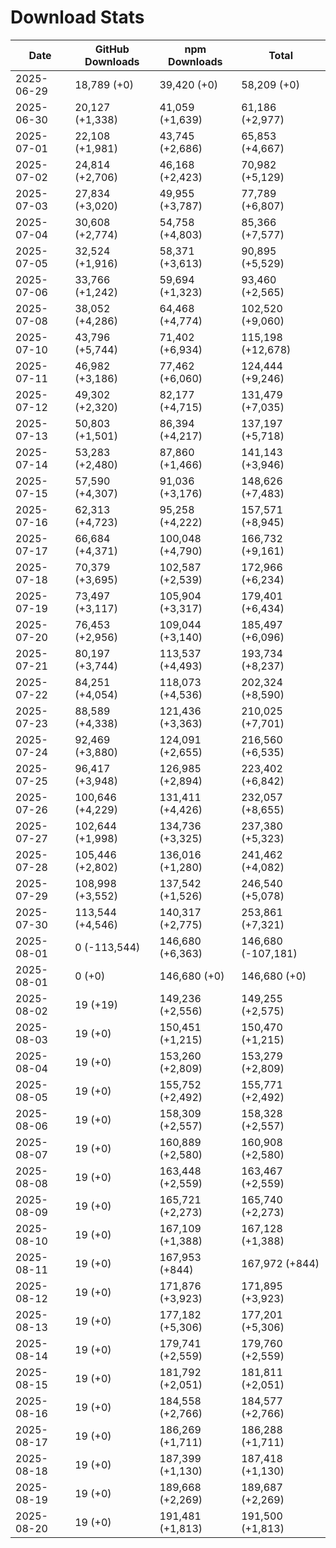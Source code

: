 # Download Stats

| Date       | GitHub Downloads | npm Downloads    | Total              |
| ---------- | ---------------- | ---------------- | ------------------ |
| 2025-06-29 | 18,789 (+0)      | 39,420 (+0)      | 58,209 (+0)        |
| 2025-06-30 | 20,127 (+1,338)  | 41,059 (+1,639)  | 61,186 (+2,977)    |
| 2025-07-01 | 22,108 (+1,981)  | 43,745 (+2,686)  | 65,853 (+4,667)    |
| 2025-07-02 | 24,814 (+2,706)  | 46,168 (+2,423)  | 70,982 (+5,129)    |
| 2025-07-03 | 27,834 (+3,020)  | 49,955 (+3,787)  | 77,789 (+6,807)    |
| 2025-07-04 | 30,608 (+2,774)  | 54,758 (+4,803)  | 85,366 (+7,577)    |
| 2025-07-05 | 32,524 (+1,916)  | 58,371 (+3,613)  | 90,895 (+5,529)    |
| 2025-07-06 | 33,766 (+1,242)  | 59,694 (+1,323)  | 93,460 (+2,565)    |
| 2025-07-08 | 38,052 (+4,286)  | 64,468 (+4,774)  | 102,520 (+9,060)   |
| 2025-07-10 | 43,796 (+5,744)  | 71,402 (+6,934)  | 115,198 (+12,678)  |
| 2025-07-11 | 46,982 (+3,186)  | 77,462 (+6,060)  | 124,444 (+9,246)   |
| 2025-07-12 | 49,302 (+2,320)  | 82,177 (+4,715)  | 131,479 (+7,035)   |
| 2025-07-13 | 50,803 (+1,501)  | 86,394 (+4,217)  | 137,197 (+5,718)   |
| 2025-07-14 | 53,283 (+2,480)  | 87,860 (+1,466)  | 141,143 (+3,946)   |
| 2025-07-15 | 57,590 (+4,307)  | 91,036 (+3,176)  | 148,626 (+7,483)   |
| 2025-07-16 | 62,313 (+4,723)  | 95,258 (+4,222)  | 157,571 (+8,945)   |
| 2025-07-17 | 66,684 (+4,371)  | 100,048 (+4,790) | 166,732 (+9,161)   |
| 2025-07-18 | 70,379 (+3,695)  | 102,587 (+2,539) | 172,966 (+6,234)   |
| 2025-07-19 | 73,497 (+3,117)  | 105,904 (+3,317) | 179,401 (+6,434)   |
| 2025-07-20 | 76,453 (+2,956)  | 109,044 (+3,140) | 185,497 (+6,096)   |
| 2025-07-21 | 80,197 (+3,744)  | 113,537 (+4,493) | 193,734 (+8,237)   |
| 2025-07-22 | 84,251 (+4,054)  | 118,073 (+4,536) | 202,324 (+8,590)   |
| 2025-07-23 | 88,589 (+4,338)  | 121,436 (+3,363) | 210,025 (+7,701)   |
| 2025-07-24 | 92,469 (+3,880)  | 124,091 (+2,655) | 216,560 (+6,535)   |
| 2025-07-25 | 96,417 (+3,948)  | 126,985 (+2,894) | 223,402 (+6,842)   |
| 2025-07-26 | 100,646 (+4,229) | 131,411 (+4,426) | 232,057 (+8,655)   |
| 2025-07-27 | 102,644 (+1,998) | 134,736 (+3,325) | 237,380 (+5,323)   |
| 2025-07-28 | 105,446 (+2,802) | 136,016 (+1,280) | 241,462 (+4,082)   |
| 2025-07-29 | 108,998 (+3,552) | 137,542 (+1,526) | 246,540 (+5,078)   |
| 2025-07-30 | 113,544 (+4,546) | 140,317 (+2,775) | 253,861 (+7,321)   |
| 2025-08-01 | 0 (-113,544)     | 146,680 (+6,363) | 146,680 (-107,181) |
| 2025-08-01 | 0 (+0)           | 146,680 (+0)     | 146,680 (+0)       |
| 2025-08-02 | 19 (+19)         | 149,236 (+2,556) | 149,255 (+2,575)   |
| 2025-08-03 | 19 (+0)          | 150,451 (+1,215) | 150,470 (+1,215)   |
| 2025-08-04 | 19 (+0)          | 153,260 (+2,809) | 153,279 (+2,809)   |
| 2025-08-05 | 19 (+0)          | 155,752 (+2,492) | 155,771 (+2,492)   |
| 2025-08-06 | 19 (+0)          | 158,309 (+2,557) | 158,328 (+2,557)   |
| 2025-08-07 | 19 (+0)          | 160,889 (+2,580) | 160,908 (+2,580)   |
| 2025-08-08 | 19 (+0)          | 163,448 (+2,559) | 163,467 (+2,559)   |
| 2025-08-09 | 19 (+0)          | 165,721 (+2,273) | 165,740 (+2,273)   |
| 2025-08-10 | 19 (+0)          | 167,109 (+1,388) | 167,128 (+1,388)   |
| 2025-08-11 | 19 (+0)          | 167,953 (+844)   | 167,972 (+844)     |
| 2025-08-12 | 19 (+0)          | 171,876 (+3,923) | 171,895 (+3,923)   |
| 2025-08-13 | 19 (+0)          | 177,182 (+5,306) | 177,201 (+5,306)   |
| 2025-08-14 | 19 (+0)          | 179,741 (+2,559) | 179,760 (+2,559)   |
| 2025-08-15 | 19 (+0)          | 181,792 (+2,051) | 181,811 (+2,051)   |
| 2025-08-16 | 19 (+0)          | 184,558 (+2,766) | 184,577 (+2,766)   |
| 2025-08-17 | 19 (+0)          | 186,269 (+1,711) | 186,288 (+1,711)   |
| 2025-08-18 | 19 (+0)          | 187,399 (+1,130) | 187,418 (+1,130)   |
| 2025-08-19 | 19 (+0)          | 189,668 (+2,269) | 189,687 (+2,269)   |
| 2025-08-20 | 19 (+0)          | 191,481 (+1,813) | 191,500 (+1,813)   |
